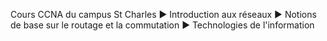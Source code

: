 Cours CCNA du campus St Charles
► Introduction aux réseaux
► Notions de base sur le routage et la commutation
► Technologies de l'information
